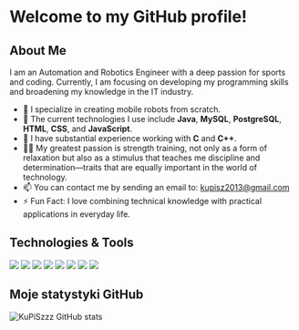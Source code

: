 # Welcome to my GitHub profile!

## About Me
I am an Automation and Robotics Engineer with a deep passion for sports and coding. Currently, I am focusing on developing my programming skills and broadening my knowledge in the IT industry.

- 🔭 I specialize in creating mobile robots from scratch.
- 🌱 The current technologies I use include **Java**, **MySQL**, **PostgreSQL**, **HTML**, **CSS**, and **JavaScript**.
- 💼 I have substantial experience working with **C** and **C++**.
- 🏋️‍♂️ My greatest passion is strength training, not only as a form of relaxation but also as a stimulus that teaches me discipline and determination—traits that are equally important in the world of technology.
- 📫 You can contact me by sending an email to: [kupisz2013@gmail.com](mailto:kupisz2013@gmail.com)
- ⚡ Fun Fact: I love combining technical knowledge with practical applications in everyday life.

## Technologies & Tools
![](https://img.shields.io/badge/Code-Java-F89820?style=flat&logo=java&logoColor=white)
![](https://img.shields.io/badge/Database-MySQL-4479A1?style=flat&logo=mysql&logoColor=white)
![](https://img.shields.io/badge/Database-PostgreSQL-4169E1?style=flat&logo=postgresql&logoColor=white)
![](https://img.shields.io/badge/Frontend-HTML5-E34F26?style=flat&logo=html5&logoColor=white)
![](https://img.shields.io/badge/Frontend-CSS3-1572B6?style=flat&logo=css3&logoColor=white)
![](https://img.shields.io/badge/Code-JavaScript-F7DF1E?style=flat&logo=javascript&logoColor=black)
![](https://img.shields.io/badge/Code-C-A8B9CC?style=flat&logo=c&logoColor=white)
![](https://img.shields.io/badge/Code-C++-00599C?style=flat&logo=cplusplus&logoColor=white)



## Moje statystyki GitHub
![KuPiSzzz GitHub stats](https://github-readme-stats.vercel.app/api?username=KuPiSzzz&show_icons=true)

